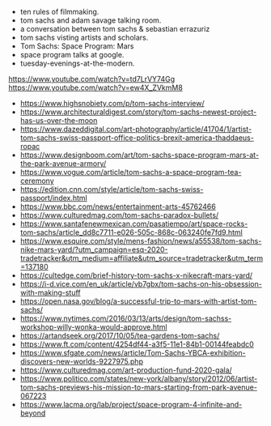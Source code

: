 * ten rules of filmmaking.
* tom sachs and adam savage talking room.
* a conversation between tom sachs & sebastian errazuriz
* tom sachs visting artists and scholars.
* Tom Sachs: Space Program: Mars
* space program talks at google.
* tuesday-evenings-at-the-modern.

https://www.youtube.com/watch?v=td7LrVY74Gg
https://www.youtube.com/watch?v=ew4X_ZVkmM8

- https://www.highsnobiety.com/p/tom-sachs-interview/
- https://www.architecturaldigest.com/story/tom-sachs-newest-project-has-us-over-the-moon
- https://www.dazeddigital.com/art-photography/article/41704/1/artist-tom-sachs-swiss-passport-office-politics-brexit-america-thaddaeus-ropac
- https://www.designboom.com/art/tom-sachs-space-program-mars-at-the-park-avenue-armory/
- https://www.vogue.com/article/tom-sachs-a-space-program-tea-ceremony
- https://edition.cnn.com/style/article/tom-sachs-swiss-passport/index.html
- https://www.bbc.com/news/entertainment-arts-45762466
- https://www.culturedmag.com/tom-sachs-paradox-bullets/
- https://www.santafenewmexican.com/pasatiempo/art/space-rocks-tom-sachs/article_dd8c7711-e026-505c-868c-063240fe7fd9.html
- https://www.esquire.com/style/mens-fashion/news/a55538/tom-sachs-nike-mars-yard/?utm_campaign=esq-2020-tradetracker&utm_medium=affiliate&utm_source=tradetracker&utm_term=137180
- https://cultedge.com/brief-history-tom-sachs-x-nikecraft-mars-yard/
- https://i-d.vice.com/en_uk/article/vb7gbx/tom-sachs-on-his-obsession-with-making-stuff
- https://open.nasa.gov/blog/a-successful-trip-to-mars-with-artist-tom-sachs/
- https://www.nytimes.com/2016/03/13/arts/design/tom-sachss-workshop-willy-wonka-would-approve.html
- https://artandseek.org/2017/10/05/tea-gardens-tom-sachs/
- https://www.ft.com/content/4254df44-a3f5-11e1-84b1-00144feabdc0
- https://www.sfgate.com/news/article/Tom-Sachs-YBCA-exhibition-discovers-new-worlds-9227975.php
- https://www.culturedmag.com/art-production-fund-2020-gala/
- https://www.politico.com/states/new-york/albany/story/2012/06/artist-tom-sachs-previews-his-mission-to-mars-starting-from-park-avenue-067223
- https://www.lacma.org/lab/project/space-program-4-infinite-and-beyond

